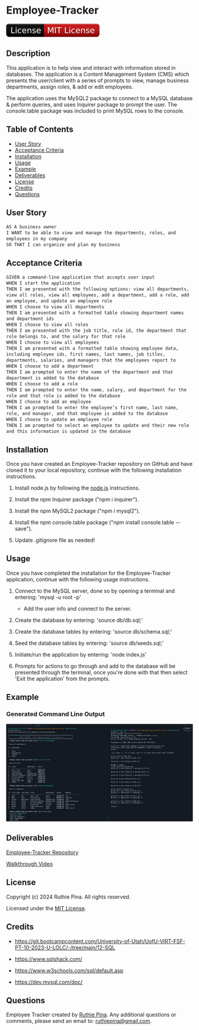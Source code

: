 # Employee-Tracker

![License Badge](./assets/badge.svg)

## Description

This application is to help view and interact with information stored in databases. The application is a Content Management System (CMS)
which presents the user/client with a series of prompts to view, manage business departments, assign roles, & add or edit employees.

The application uses the MySQL2 package to connect to a MySQL database & perform queries, and uses Inquirer package to prompt the user. The
console.table package was included to print MySQL rows to the console.

## Table of Contents

- [User Story](#user-story)
- [Acceptance Criteria](#acceptance-criteria) 
- [Installation](#installation) 
- [Usage](#usage) 
- [Example](#example) 
- [Deliverables](#deliverables) 
- [License](#license) 
- [Credits](#credits) 
- [Questions](#questions)

## User Story

```
AS A business owner
I WANT to be able to view and manage the departments, roles, and employees in my company
SO THAT I can organize and plan my business
```

## Acceptance Criteria

```
GIVEN a command-line application that accepts user input
WHEN I start the application
THEN I am presented with the following options: view all departments, view all roles, view all employees, add a department, add a role, add an employee, and update an employee role
WHEN I choose to view all departments
THEN I am presented with a formatted table showing department names and department ids
WHEN I choose to view all roles
THEN I am presented with the job title, role id, the department that role belongs to, and the salary for that role
WHEN I choose to view all employees
THEN I am presented with a formatted table showing employee data, including employee ids, first names, last names, job titles, departments, salaries, and managers that the employees report to
WHEN I choose to add a department
THEN I am prompted to enter the name of the department and that department is added to the database
WHEN I choose to add a role
THEN I am prompted to enter the name, salary, and department for the role and that role is added to the database
WHEN I choose to add an employee
THEN I am prompted to enter the employee’s first name, last name, role, and manager, and that employee is added to the database
WHEN I choose to update an employee role
THEN I am prompted to select an employee to update and their new role and this information is updated in the database
```

## Installation

Once you have created an Employee-Tracker repository on GitHub and have cloned it to your local repository, continue with the following installation instructions.

1. Install node.js by following the [node.js](https://nodejs.org/en/) instructions.

2. Install the npm Inquirer package ("npm i inquirer").

3. Install the npm MySQL2 package ("npm i mysql2").

4. Install the npm console.table package ("npm install console.table --save").

5. Update .gitignore file as needed!

## Usage

Once you have completed the installation for the Employee-Tracker application, continue with the following usage instructions.

1. Connect to the MySQL server, done so by opening a terminal and entering: 'mysql -u root -p'
    - Add the user info and connect to the server.

2. Create the database by entering: 'source db/db.sql;'

3. Create the database tables by entering: 'source db/schema.sql;'

4. Seed the database tables by entering: 'source db/seeds.sql;'

5. Initiate/run the application by entering: 'node index.js'

6. Prompts for actions to go through and add to the database will be presented through the terminal, once you're done with that then select 'Exit the application' from the prompts.

## Example

### Generated Command Line Output

![SQL Tables](./assets/images/sql-tables.PNG)

## Deliverables

[Employee-Tracker Repository](https://github.com/ruthiepina/Employee-Tracker)

[Walkthrough Video](https://drive.google.com/file/d/1uoQL21RHSlRoRErJBM5GvIDdufrQOadH/view)

## License

Copyright (c) 2024 Ruthie Pina. All rights reserved.

Licensed under the [MIT License](https://choosealicense.com/licenses/mit).

## Credits

- https://git.bootcampcontent.com/University-of-Utah/UofU-VIRT-FSF-PT-10-2023-U-LOLC/-/tree/main/12-SQL

- https://www.sqlshack.com/

- https://www.w3schools.com/sql/default.asp

- https://dev.mysql.com/doc/

## Questions

Employee Tracker created by [Ruthie Pina](https://github.com/ruthiepina). Any additional questions or comments, please send an email to:
<ruthiepina@gmail.com>.
